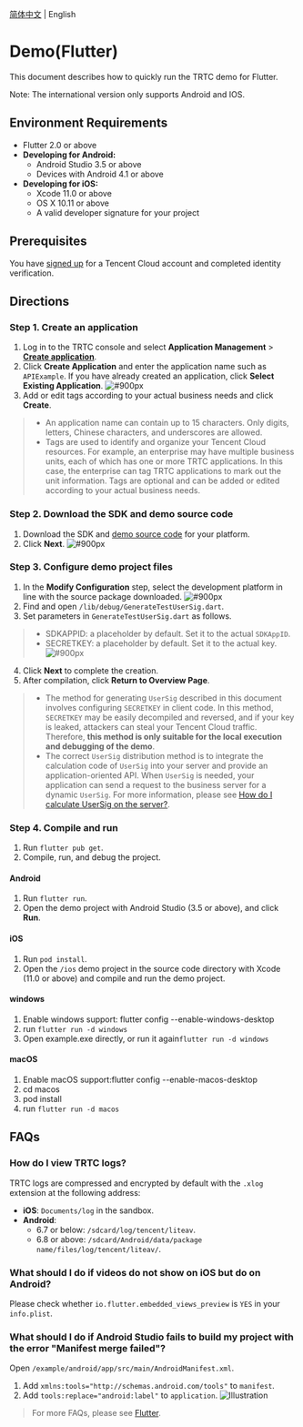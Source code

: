 [简体中文](./README-zh_CN.md) | English

# Demo(Flutter)

This document describes how to quickly run the TRTC demo for Flutter.

Note: The international version only supports Android and IOS.

## Environment Requirements

- Flutter 2.0 or above
- **Developing for Android:**
  - Android Studio 3.5 or above
  - Devices with Android 4.1 or above
- **Developing for iOS:**
  - Xcode 11.0 or above
  - OS X 10.11 or above
  - A valid developer signature for your project

## Prerequisites

You have [signed up](https://www.tencentcloud.com/) for a Tencent Cloud account and completed identity verification.

## Directions

[](id:step1)

### Step 1. Create an application

1. Log in to the TRTC console and select **Application Management** > **[Create application](https://console.tencentcloud.com/trtc/app/create)**.
2. Click **Create Application** and enter the application name such as `APIExample`. If you have already created an application, click **Select Existing Application**.
   ![#900px](https://qcloudimg.tencent-cloud.cn/raw/6704c9f7eb9e18e422c513cb9a2a3926.png)
3. Add or edit tags according to your actual business needs and click **Create**.

> - An application name can contain up to 15 characters. Only digits, letters, Chinese characters, and underscores are allowed.
> - Tags are used to identify and organize your Tencent Cloud resources. For example, an enterprise may have multiple business units, each of which has one or more TRTC applications. In this case, the enterprise can tag TRTC applications to mark out the unit information. Tags are optional and can be added or edited according to your actual business needs.

[](id:step2)

### Step 2. Download the SDK and demo source code

1. Download the SDK and [demo source code](https://github.com/LiteAVSDK/TRTC_Flutter/tree/master/TRTC-Simple-Demo) for your platform.
2. Click **Next**.
   ![#900px](https://qcloudimg.tencent-cloud.cn/raw/d28964ad85dddd85833a28310a62d514.png)

[](id:step3)

### Step 3. Configure demo project files

1. In the **Modify Configuration** step, select the development platform in line with the source package downloaded.
   ![#900px](https://qcloudimg.tencent-cloud.cn/raw/82a45972f2d12763a6dc80eee6c952c0.png)
2. Find and open `/lib/debug/GenerateTestUserSig.dart`.
3. Set parameters in `GenerateTestUserSig.dart` as follows.

> - SDKAPPID: a placeholder by default. Set it to the actual `SDKAppID`.
> - SECRETKEY: a placeholder by default. Set it to the actual key.
>   ![#900px](https://imgcache.qq.com/operation/dianshi/other/flutter_sig.237b3ce20dde2fa6cac972f49169e7e539d691fd.png)

4. Click **Next** to complete the creation.
5. After compilation, click **Return to Overview Page**.

> - The method for generating `UserSig` described in this document involves configuring `SECRETKEY` in client code. In this method, `SECRETKEY` may be easily decompiled and reversed, and if your key is leaked, attackers can steal your Tencent Cloud traffic. Therefore, **this method is only suitable for the local execution and debugging of the demo**.
> - The correct `UserSig` distribution method is to integrate the calculation code of `UserSig` into your server and provide an application-oriented API. When `UserSig` is needed, your application can send a request to the business server for a dynamic `UserSig`. For more information, please see [How do I calculate UserSig on the server?](https://intl.cloud.tencent.com/document/product/647/35166).

[](id:step4)

### Step 4. Compile and run

1. Run `flutter pub get`.
2. Compile, run, and debug the project.

#### Android

1. Run `flutter run`.
2. Open the demo project with Android Studio (3.5 or above), and click **Run**.

#### iOS

1. Run `pod install`.
2. Open the `/ios` demo project in the source code directory with Xcode (11.0 or above) and compile and run the demo project.

#### windows

1. Enable windows support: flutter config --enable-windows-desktop
2. run `flutter run -d windows`
3. Open example.exe directly, or run it again`flutter run -d windows`

#### macOS

1. Enable macOS support:flutter config --enable-macos-desktop
2. cd macos
3. pod install
4. run `flutter run -d macos`

## FAQs

### How do I view TRTC logs?

TRTC logs are compressed and encrypted by default with the `.xlog` extension at the following address:

- **iOS**: `Documents/log` in the sandbox.
- **Android**:
  - 6.7 or below: `/sdcard/log/tencent/liteav`.
  - 6.8 or above: `/sdcard/Android/data/package name/files/log/tencent/liteav/`.

### What should I do if videos do not show on iOS but do on Android?

Please check whether `io.flutter.embedded_views_preview` is `YES` in your `info.plist`.

### What should I do if Android Studio fails to build my project with the error "Manifest merge failed"?

Open `/example/android/app/src/main/AndroidManifest.xml`.

1. Add `xmlns:tools="http://schemas.android.com/tools"` to `manifest`.
2. Add `tools:replace="android:label"` to `application`.
   ![Illustration](https://main.qcloudimg.com/raw/7a37917112831488423c1744f370c883.png)

> For more FAQs, please see [Flutter](https://intl.cloud.tencent.com/document/product/647/39242).
